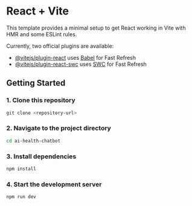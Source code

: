 # React + Vite

This template provides a minimal setup to get React working in Vite with HMR and some ESLint rules.

Currently, two official plugins are available:

- [@vitejs/plugin-react](https://github.com/vitejs/vite-plugin-react/blob/main/packages/plugin-react/README.md) uses [Babel](https://babeljs.io/) for Fast Refresh
- [@vitejs/plugin-react-swc](https://github.com/vitejs/vite-plugin-react-swc) uses [SWC](https://swc.rs/) for Fast Refresh

## Getting Started

### 1. Clone this repository

```bash
git clone <repository-url>
```

### 2. Navigate to the project directory

```bash
cd ai-health-chatbot
```

### 3. Install dependencies

```bash
npm install
```

### 4. Start the development server

```bash
npm run dev
```

